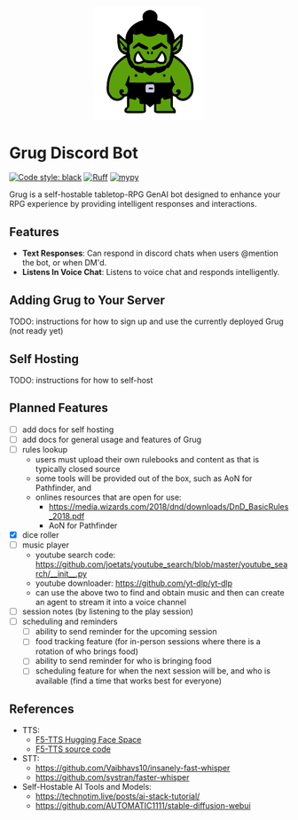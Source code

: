 <p align="center">
  <a href="./"><img src="./docs/assets/grug.png" alt="Grug Bot" width="200"></a>
</p>

# Grug Discord Bot

[![Code style: black](https://img.shields.io/badge/code%20style-black-000000.svg)](https://github.com/psf/black)
[![Ruff](https://img.shields.io/endpoint?url=https://raw.githubusercontent.com/astral-sh/ruff/main/assets/badge/v2.json)](https://github.com/astral-sh/ruff)
[![mypy](https://img.shields.io/badge/mypy-checked-blue)](https://github.com/python/mypy)

Grug is a self-hostable tabletop-RPG GenAI bot designed to enhance your RPG experience by providing intelligent
responses and interactions.

## Features

- **Text Responses**: Can respond in discord chats when users @mention the bot, or when DM'd.
- **Listens In Voice Chat**: Listens to voice chat and responds intelligently.

## Adding Grug to Your Server

TODO: instructions for how to sign up and use the currently deployed Grug (not ready yet)

## Self Hosting

TODO: instructions for how to self-host

## Planned Features

- [ ] add docs for self hosting
- [ ] add docs for general usage and features of Grug
- [ ] rules lookup
    - users must upload their own rulebooks and content as that is typically closed source
    - some tools will be provided out of the box, such as AoN for Pathfinder, and
    - onlines resources that are open for use:
        - https://media.wizards.com/2018/dnd/downloads/DnD_BasicRules_2018.pdf
        - AoN for Pathfinder
- [x] dice roller
- [ ] music player
    - youtube search code: https://github.com/joetats/youtube_search/blob/master/youtube_search/__init__.py
    - youtube downloader: https://github.com/yt-dlp/yt-dlp
    - can use the above two to find and obtain music and then can create an agent to stream it into a voice channel
- [ ] session notes (by listening to the play session)
- [ ] scheduling and reminders
    - [ ] ability to send reminder for the upcoming session
    - [ ] food tracking feature (for in-person sessions where there is a rotation of who brings food)
    - [ ] ability to send reminder for who is bringing food
    - [ ] scheduling feature for when the next session will be, and who is available (find a time that works best for
      everyone)

## References

- TTS:
    - [F5-TTS Hugging Face Space](https://huggingface.co/spaces/mrfakename/E2-F5-TTS)
    - [F5-TTS source code](https://github.com/SWivid/F5-TTS)
- STT:
    - https://github.com/Vaibhavs10/insanely-fast-whisper
    - https://github.com/systran/faster-whisper
- Self-Hostable AI Tools and Models:
    - https://technotim.live/posts/ai-stack-tutorial/
    - https://github.com/AUTOMATIC1111/stable-diffusion-webui
